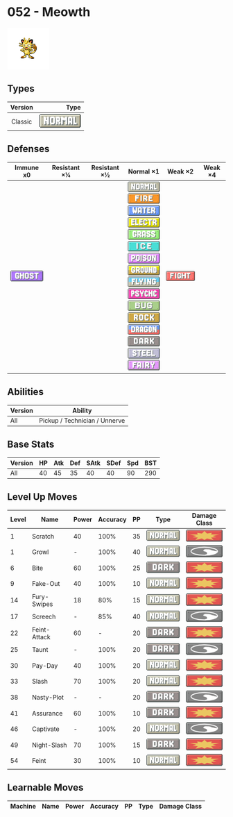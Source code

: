 # 052 - Meowth

![meowth](../img/pokemon/052.png)

## Types

| Version | Type                               |
| :-----: | ---------------------------------: |
| Classic | ![normal](../img/types/normal.png) |

## Defenses

| Immune x0                        | Resistant ×¼ | Resistant ×½ | Normal ×1                                                                                                                                                                                                                                                                                                                                                                                                                                                                                                                                                                                                         | Weak ×2                                | Weak ×4 |
| -------------------------------- | ------------ | ------------ | ----------------------------------------------------------------------------------------------------------------------------------------------------------------------------------------------------------------------------------------------------------------------------------------------------------------------------------------------------------------------------------------------------------------------------------------------------------------------------------------------------------------------------------------------------------------------------------------------------------------- | -------------------------------------- | ------- |
| ![ghost](../img/types/ghost.png) |              |              | ![normal](../img/types/normal.png)<br/>![fire](../img/types/fire.png)<br/>![water](../img/types/water.png)<br/>![electric](../img/types/electric.png)<br/>![grass](../img/types/grass.png)<br/>![ice](../img/types/ice.png)<br/>![poison](../img/types/poison.png)<br/>![ground](../img/types/ground.png)<br/>![flying](../img/types/flying.png)<br/>![psychic](../img/types/psychic.png)<br/>![bug](../img/types/bug.png)<br/>![rock](../img/types/rock.png)<br/>![dragon](../img/types/dragon.png)<br/>![dark](../img/types/dark.png)<br/>![steel](../img/types/steel.png)<br/>![fairy](../img/types/fairy.png) | ![fighting](../img/types/fighting.png) |         |

## Abilities

| Version | Ability                       |
| ------- | ----------------------------- |
| All     | Pickup / Technician / Unnerve |

## Base Stats

| Version | HP | Atk | Def | SAtk | SDef | Spd | BST |
| ------- | -- | --- | --- | ---- | ---- | --- | --- |
| All     | 40 | 45  | 35  | 40   | 40   | 90  | 290 |

## Level Up Moves

| Level | Name         | Power | Accuracy | PP | Type                               | Damage Class                           |
| ----- | ------------ | ----- | -------- | -- | ---------------------------------- | -------------------------------------- |
| 1     | Scratch      | 40    | 100%     | 35 | ![normal](../img/types/normal.png) | ![physical](../img/types/physical.png) |
| 1     | Growl        | -     | 100%     | 40 | ![normal](../img/types/normal.png) | ![status](../img/types/status.png)     |
| 6     | Bite         | 60    | 100%     | 25 | ![dark](../img/types/dark.png)     | ![physical](../img/types/physical.png) |
| 9     | Fake-Out     | 40    | 100%     | 10 | ![normal](../img/types/normal.png) | ![physical](../img/types/physical.png) |
| 14    | Fury-Swipes  | 18    | 80%      | 15 | ![normal](../img/types/normal.png) | ![physical](../img/types/physical.png) |
| 17    | Screech      | -     | 85%      | 40 | ![normal](../img/types/normal.png) | ![status](../img/types/status.png)     |
| 22    | Feint-Attack | 60    | -        | 20 | ![dark](../img/types/dark.png)     | ![physical](../img/types/physical.png) |
| 25    | Taunt        | -     | 100%     | 20 | ![dark](../img/types/dark.png)     | ![status](../img/types/status.png)     |
| 30    | Pay-Day      | 40    | 100%     | 20 | ![normal](../img/types/normal.png) | ![physical](../img/types/physical.png) |
| 33    | Slash        | 70    | 100%     | 20 | ![normal](../img/types/normal.png) | ![physical](../img/types/physical.png) |
| 38    | Nasty-Plot   | -     | -        | 20 | ![dark](../img/types/dark.png)     | ![status](../img/types/status.png)     |
| 41    | Assurance    | 60    | 100%     | 10 | ![dark](../img/types/dark.png)     | ![physical](../img/types/physical.png) |
| 46    | Captivate    | -     | 100%     | 20 | ![normal](../img/types/normal.png) | ![status](../img/types/status.png)     |
| 49    | Night-Slash  | 70    | 100%     | 15 | ![dark](../img/types/dark.png)     | ![physical](../img/types/physical.png) |
| 54    | Feint        | 30    | 100%     | 10 | ![normal](../img/types/normal.png) | ![physical](../img/types/physical.png) |

## Learnable Moves

| Machine | Name | Power | Accuracy | PP | Type | Damage Class |
| ------- | ---- | ----- | -------- | -- | ---- | ------------ |